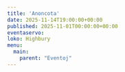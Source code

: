 ```yaml
---
title: 'Anoncota'
date: 2025-11-14T19:00:00+00:00
published: 2025-11-01T00:00:00+00:00
eventaservo: 
loko: Highbury
menu:
  main:
    parent: "Eventoj"
---
```



